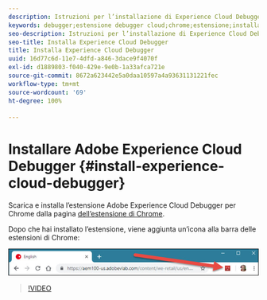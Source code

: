 ```yaml
---
description: Istruzioni per l’installazione di Experience Cloud Debugger
keywords: debugger;estensione debugger cloud;chrome;estensione;installazione
seo-description: Istruzioni per l’installazione di Experience Cloud Debugger
seo-title: Installa Experience Cloud Debugger
title: Installa Experience Cloud Debugger
uuid: 16d77c6d-11e7-4dfd-a846-3dace9f4070f
exl-id: d1889803-f040-429e-9e0b-1a33afca721e
source-git-commit: 8672a623442e5a0daa10597a4a93631131221fec
workflow-type: tm+mt
source-wordcount: '69'
ht-degree: 100%

---
```


# Installare Adobe Experience Cloud Debugger {#install-experience-cloud-debugger}

Scarica e installa l’estensione Adobe Experience Cloud Debugger per Chrome dalla pagina [dell’estensione di Chrome](https://chrome.google.com/webstore/detail/adobe-experience-cloud-de/ocdmogmohccmeicdhlhhgepeaijenapj).

Dopo che hai installato l’estensione, viene aggiunta un’icona alla barra delle estensioni di Chrome:

![](assets/start-icon.jpg)

>[!VIDEO](https://video.tv.adobe.com/v/23114t2/)
